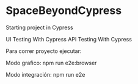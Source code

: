 # SpaceBeyondCypress

Starting project in Cypress

UI Testing With Cypress
API Testing With Cypress

Para correr proyecto ejecutar:

Modo grafico:
npm run e2e:browser

Modo integración:
npm run e2e

